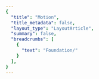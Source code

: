 ```yaml
---
{
  "title": "Motion",
  "title_metadata": false,
  "layout_type": "LayoutArticle",
  "summary": false,
  "breadcrumbs": [
    {
      "text": "Foundation/"
    }
  ],
}
---
```

<cdr-doc-tabs :labels="['Overview', 'Guidelines', 'Brand Palette']">
<template slot="Overview">
<cdr-doc-table-of-contents-shell>

Cedar provides easy-to-use, preset values to apply consistent motion for components. Motion tokens help maintain a cohesive experience across all REI properties by:
- Stores motion attributes for duration or timing using variable names, not hard coded values such as cubic-bezier (0.15, 0, 0.15, 0)
- Specifies a hierarchical and semantically defined system
  
<br/>
<hr>  

List of motion tokens with descriptions and values. Motion tokens are primarily used with web applications. Motion tokens for mobile devices are not currently available.

<br/>
<hr> 
  
## Duration
- Animated components use short time durations so interactions feel responsive and succinct
- Recommended range for animated durations is from 100ms to 600ms
- Striking a balance is key: slow enough to comprehend – fast enough to respect the customer’s time
- From Nielsen Norman Group research:
  - 100ms is perceived as instant. Users feel that they are directly causing something to happen on the screen
  - Delays between 100ms and 1 second gives users the impression that the website is working and causing the result to appear 

 <br/>
 
<table>
  <tbody>
    <tr>
      <td>
        <strong>cdr-duration-1-x</strong>
      </td>
    </tr>
    <tr>
      <td>
        <div style="overflow: hidden; white-space: nowrap; margin: 8px 8px; padding: 16px 16px; background-color: rgb(255, 255, 255);">
          <icon-play-fill />  <icon-pause-fill />   <token: cdr-duration-1-x  />
        </div>  
      </td>
    </tr>
    <tr>
      <td>
        100ms or 0.10 seconds<br/><br/>
        Usage: Perceived as instant or very fast. Often used for selection controls such as radio buttons, checkboxes, or toggle buttons. 
      </td>
    </tr>
  </tbody>
</table>

<br>

<table>
  <tbody>
    <tr>
      <td>
        <strong>cdr-duration-2-x</strong>
      </td>
    </tr>
    <tr>
      <td>
        <div style="overflow: hidden; white-space: nowrap; margin: 8px 8px; padding: 16px 16px; background-color: rgb(255, 255, 255);">
          <icon-play-fill />  <icon-pause-fill />   <token: cdr-duration-2-x  />
        </div>  
      </td>
    </tr>
    <tr>
      <td>
        200ms or 0.20 seconds<br/><br/>
        Usage: Perceived as fast. Often used for hover or fading effects or icons that change shape, such as switching between a play button to a pause button. 
      </td>
    </tr>
  </tbody>
</table>

<br>

<table>
  <tbody>
    <tr>
      <td>
        <strong>cdr-duration-3-x</strong>
      </td>
    </tr>
    <tr>
      <td>
        <div style="overflow: hidden; white-space: nowrap; margin: 8px 8px; padding: 16px 16px; background-color: rgb(255, 255, 255);">
          <icon-play-fill />  <icon-pause-fill />   <token: cdr-duration-3-x  />
        </div>  
      </td>
    </tr>
    <tr>
      <td>
        300ms or 0.30 seconds <br/><br/>
        Usage: Perceived as normal. Often used for revealing content, such as the opening of a panel for the accordion component. 
      </td>
    </tr>
  </tbody>
</table>

<br>

<table>
  <tbody>
    <tr>
      <td>
        <strong>cdr-duration-4-x</strong>
      </td>
    </tr>
    <tr>
      <td>
        <div style="overflow: hidden; white-space: nowrap; margin: 8px 8px; padding: 16px 16px; background-color: rgb(255, 255, 255);">
          <icon-play-fill />  <icon-pause-fill />   <token: cdr-duration-4-x  />
        </div>  
      </td>
    </tr>
    <tr>
      <td>
        1400ms or 0.40 seconds<br/><br/>
        Usage: Perceived as slow. Often used for revealing content on a tablet device because the screen is bigger than a phone or wearable device.  
      </td>
    </tr>
  </tbody>
</table>

<br>

<table>
  <tbody>
    <tr>
      <td>
        <strong>cdr-duration-5-x</strong>
      </td>
    </tr>
    <tr>
      <td>
        <div style="overflow: hidden; white-space: nowrap; margin: 8px 8px; padding: 16px 16px; background-color: rgb(255, 255, 255);">
          <icon-play-fill />  <icon-pause-fill />   <token: cdr-duration-5-x  />
        </div>  
      </td>
    </tr>
    <tr>
      <td>
        500ms or 0.50 seconds <br/><br/>
        Usage: Perceived as slower. Often used for icons with detailed animation, such as a ringing alarm clock or opening and closing a lock icon.
      </td>
    </tr>
  </tbody>
</table>

<br>

<table>
  <tbody>
    <tr>
      <td>
        <strong>cdr-duration-6-x</strong>
      </td>
    </tr>
    <tr>
      <td>
        <div style="overflow: hidden; white-space: nowrap; margin: 8px 8px; padding: 16px 16px; background-color: rgb(255, 255, 255);">
          <icon-play-fill />  <icon-pause-fill />   <token: cdr-duration-6-x  />
        </div>  
      </td>
    </tr>
    <tr>
      <td>
        600ms or 0.60 seconds<br/><br/>
        Usage: Perceived as very slow. Often used for larger movement, such as revealing page content when switching tabs for the tabs component.
      </td>
    </tr>
  </tbody>
</table>

<br/>
<hr>

### Comparison of Duration Tokens 
   
<table>
  <tbody>
    <tr>
      <td colspan=2>
        <div style="overflow: hidden; white-space: nowrap; margin: 8px 8px; padding: 16px 16px; background-color: rgb(255, 255, 255);"> <icon-play-fill /> Play all <icon-pause-fill /> Pause all  </div> 
      </td>
    </tr>
    <tr>
      <td>
        <div style="overflow: hidden; white-space: nowrap; margin: 8px 8px; padding: 16px 16px; background-color: rgb(255, 255, 255);">
          <token: cdr-duration-1-x  />
        </div> 
      </td>
      <td>
        <strong>cdr-duration-1-x</strong>
      </td>
    </tr>
    <tr>
      <td>
        <div style="overflow: hidden; white-space: nowrap; margin: 8px 8px; padding: 16px 16px; background-color: rgb(255, 255, 255);">
          <token: cdr-duration-2-x  />
        </div>
      </td>
      <td> 
        <strong>cdr-duration-2-x</strong>
      </td>
    </tr>
    <tr>
      <td>
        <div style="overflow: hidden; white-space: nowrap; margin: 8px 8px; padding: 16px 16px; background-color: rgb(255, 255, 255);">
          <token: cdr-duration-3-x  />
        </div>
      </td>
      <td> 
        <strong>cdr-duration-3-x</strong>
      </td>
    </tr>
    <tr>
      <td>
        <div style="overflow: hidden; white-space: nowrap; margin: 8px 8px; padding: 16px 16px; background-color: rgb(255, 255, 255);">
          <token: cdr-duration-4-x  />
        </div>
      </td>
      <td> 
        <strong>cdr-duration-4-x</strong>
      </td>
    </tr>
    <tr>
      <td>
        <div style="overflow: hidden; white-space: nowrap; margin: 8px 8px; padding: 16px 16px; background-color: rgb(255, 255, 255);">
          <token: cdr-duration-5-x  />
        </div> 
      </td>
      <td>
        <strong>cdr-duration-5-x</strong>
      </td>
    </tr>
    <tr>
      <td>
        <div style="overflow: hidden; white-space: nowrap; margin: 8px 8px; padding: 16px 16px; background-color: rgb(255, 255, 255);">
          <token: cdr-duration-6-x  />
        </div> 
      </td>
      <td>
        <strong>cdr-duration-6-x</strong>
      </td>
    </tr>
  </tbody>
</table>

<br/>
<hr>

## Easing
Cedar’s collection of easings are based on physics found in the natural world. They respond quickly when invoked and slow down over time to ease into their final position. This communicates a sense of physicality and reflects the customer's expectation of objects moving in the real world. Best used with any UI element that opens or closes, such as the accordion or modal components.

<br>

<table>
  <tbody>
    <tr>
      <td>
        <strong>cdr-timing-function-ease-out</strong>
      </td>
    </tr>
    <tr>
      <td>
        <div style="overflow: hidden; white-space: nowrap; margin: 8px 8px; padding: 16px 16px; background-color: rgb(255, 255, 255);">
          <icon-play-fill />  <icon-pause-fill />   <token: cdr-timing-function-ease-out  />
        </div>  
      </td>
    </tr>
    <tr>
      <td>
        Value: cubic-bezier(0.32, 0.94, 0.60, 1) <br/><br/>
        Specifies a transition effect that will feel responsive. This timing effect moves quickly at the beginning with a slow end. Use this animation when users expect an immediate response to their action such as clicking on an accordion or button. 
      </td>
    </tr>
  </tbody>
</table>

<br>

<table>
  <tbody>
    <tr>
      <td>
        <strong>cdr-timing-function-ease</strong>
      </td>
    </tr>
    <tr>
      <td>
        <div style="overflow: hidden; white-space: nowrap; margin: 8px 8px; padding: 16px 16px; background-color: rgb(255, 255, 255);">
          <icon-play-fill />  <icon-pause-fill />   <token: cdr-timing-function-ease  />
        </div>  
      </td>
    </tr>
    <tr>
      <td>
        Value: cubic-bezier(0.15, 0, 0.15, 0) <br/><br/>
        Specifies a transition effect that is known as ease-in-out. This timing function can be quite satisfying for users because it has a slow start, fast middle, and slow end. Use this effect when users do not expect motion to occur. A suitable duration is 300-500ms for this timing function. 
      </td>
    </tr>
  </tbody>
</table>

<br>

<table>
  <tbody>
    <tr>
      <td>
        <strong>cdr-timing-function-linear</strong>
      </td>
    </tr>
    <tr>
      <td>
        <div style="overflow: hidden; white-space: nowrap; margin: 8px 8px; padding: 16px 16px; background-color: rgb(255, 255, 255);">
          <icon-play-fill />  <icon-pause-fill />   <token: cdr-timing-function-linear  />
        </div>  
      </td>
    </tr>
    <tr>
      <td>
        Value: cubic-bezier(0.32, 0.94, 0.60, 1)<br/><br/>
        Specifies a transition effect that will feel responsive. This timing effect moves quickly at the beginning with a slow end. Use this animation when users expect an immediate response to their action such as clicking on an accordion or button. 
      </td>
    </tr>
  </tbody>
</table>

<br/>
<hr>

### Comparison of Timing Tokens 

<table>
  <tbody>
    <tr>
      <td colspan=2>
        <div style="overflow: hidden; white-space: nowrap; margin: 8px 8px; padding: 16px 16px; background-color: rgb(255, 255, 255);"> <icon-play-fill /> Play all <icon-pause-fill /> Pause all  </div> 
      </td>
    </tr>
    <tr>
      <td>
        <div style="overflow: hidden; white-space: nowrap; margin: 8px 8px; padding: 16px 16px; background-color: rgb(255, 255, 255);">
          <token: cdr-timing-function-ease-out  />
        </div> 
      </td>
      <td>
        <strong>cdr-timing-function-ease-out</strong>
      </td>
    </tr>
    <tr>
      <td>
        <div style="overflow: hidden; white-space: nowrap; margin: 8px 8px; padding: 16px 16px; background-color: rgb(255, 255, 255);">
          <token: cdr-timing-function-ease  />
        </div> 
      </td>
      <td>
        <strong>cdr-timing-function-ease</strong>
      </td>
    </tr>
    <tr>
      <td>
        <div style="overflow: hidden; white-space: nowrap; margin: 8px 8px; padding: 16px 16px; background-color: rgb(255, 255, 255);">
          <token: cdr-timing-function-linear  />
        </div> 
      </td>
      <td>
        <strong>cdr-timing-function-linear</strong>
      </td>
    </tr>


<br/>
<hr>


</cdr-doc-table-of-contents-shell>
</template>



<template slot="Guidelines">
<cdr-doc-table-of-contents-shell>

Cedar motion is purposefully designed to enhance the customer's understanding of REI’s digital products. Components use animated interface patterns to reduce cognitive load and imbue a natural interactivity. It’s an important part of building customer trust and affinity for our products.

<br/>
<hr>

## Use When 

- Reducing cognitive load. For example, when a product image slides to reveal the next or previous product image after a user clicks on a directional arrow
- Attracting the user’s attention. For example, when a toast message moves down from the top browser bar for region-specific warning messages 
- Providing context with transitions of a single object. For example, rotating an arrow icon to show an accordion panel opening and closing
- Showing continuity through the system with transitions between objects. For example, using animation to reveal a modal window 
- Keeping users interested during loading or long processing times by providing delightful animations 

<br>

### Don’t Use When
- Adding the animation could waste the user’s time
- Entertaining the user, rather than helping them to accomplish their goals

<br/>
<hr>

## Accessibility
- Do not cause the screen to flash more than three times a second
- For any animation that starts automatically and plays for more than 5 seconds, provide pause controls. For example, auto-updating content and ambient videos

<br/>
<hr>

## Interface Patterns
### Transitions
**Use the transition pattern when:**
- Moving users from one page to another page 
- Transition out of one task to another
- Replacing large portions of information

<br>

| **Accordion**   |
| :-------------- | 
| <cdr-img class="cdr-doc-article-img" style="margin-bottom: 0" alt="Symbol for Accordion component":src="$withBase(`/motion/pattern_symbol_accordion_1-1.png`)"/>  | The arrow icon rotates using ease out timing with 300ms duration. <br/><br/> When opening, the Accordion content is revealed using the ease timing with 300ms duration. <br/><br/> When closing, the duration changes to 200ms to hide content. <br/><br/> When opening or closing, the panel content fades on and off using linear timing at 100ms. <br/><br/> View [Accordion](../accordion/) component <icon-external-link />  | 

<br>

| **Tabs**        |
| :-------------- | 
| <cdr-img class="cdr-doc-article-img" style="margin-bottom: 0" alt="Symbol for Tabs component":src="$withBase(`/motion/pattern_symbol_tabs_1-1.png`)"/>  | Ease out timing is used for updating the tab bar and revealing new content. <br/><br/> Duration was initially set at 600ms. During the development phase, the duration was updated to 500ms. <br/><br/> View [Tabs](../tabs/) component <icon-external-link />  | 

<br/>
<hr>

### Supplements 
Use the supplements pattern when:
- Bringing information on or off of the page without changing the user's location
- Adding or updating bits of additional content on the page

There are currently no components in the Cedar Design System that use supplemental animation.  Common examples of this type of animation are:
- Modals
- Popovers
- Tooltips

<br/>
<hr>

### Feedback
Use the feedback pattern when:
- Giving users direct feedback about their interactions
- Linking a human action to an interface's reaction
- Keeping the user interested during slow page loading times

<br>

| **Buttons**           |
| :-------------------- | 
| <cdr-img class="cdr-doc-article-img" style="margin-bottom: 0" alt="Symbol for Buttons component":src="$withBase(`/motion/pattern_symbol_buttons_16-19.png`)"/>  |  When users hovers on or off, color changes instantaneously.  <br/><br/> View [Buttons](../buttons/) component <icon-external-link />  | 

<br>

| **Breadcrumb**        |
| :-------------------- | 
| <cdr-img class="cdr-doc-article-img" style="margin-bottom: 0" alt="Symbol for Breadcrumb component":src="$withBase(`/motion/pattern_symbol_breadcrumb_16-9.png`)"/>  |  When users hovers on or off, an underline style is applied to the link text.  <br/><br/> View [Breadcrumb](../breadcrumb/) component <icon-external-link />  | 

<br/>
<hr>

### Demonstrations
Use the demonstrations pattern when:
- Explaining how something works
- Showing a process through action, instead of telling what's happening

There are currently no animations on the REI site that are demonstrations. An example of this type of animation is when a group of files emerge from the downloads icon on the Mac dock interface.


<br/>
<hr>

### Decorations
Use the decorations pattern when:
- Creating an emotional connection between the interface and user 
- Sparking visual interest by keeping the user engaged
- Delighting a user's experience without conveying new information

There are no animations on the REI site that are decorative. For examples of decorative animations, view [15 Latest and Best Loading Animations to Make User Enjoy Waiting](https://hackernoon.com/u15-latest-and-best-loading-animations-to-make-user-enjoy-waiting-9c7861ed5d47).


<br/>
<hr>

## Creating New Motion Tokens
CSS animation frame rate for interface elements is dependent on the speed of the browser and computer:

- For animations running at less than 15fps, users will not be able to see continuous motion
- Most devices refresh their screen at 60 times a second 

For smooth and responsive animation, use CSS attributes for:
- **Position:** Using transform property for translate(), to reposition an element in the horizontal or vertical directions
- **Scale:** Using transform property for scale(), to resize an element on 2D plane
- **Rotation:** Using transform property for rotate(), to rotate an element on x, y, or z axis 
- **Skew:** Using transform property for skew(), to distort an element on the 2D plane
- **Opacity:** Specifies the opacity or transparency of an element with values from 0.0 - 1.0. Lower values cause the element to be more transparent

For more information, view Adding Tokens to the Repository in the Tokens article.


<br>
<hr/>

</cdr-doc-table-of-contents-shell>
</template>



<template slot="Glossary">
<cdr-doc-table-of-contents-shell>

| **animation**            |
| :----------------------- | 
|  <br/><br/>              | An illusion of movement created by displaying a series of pictures or frames.     |  
| **aspect ratio**         |
| :----------------------- | 
|  <br/><br/>              | <cdr-img class="cdr-doc-article-img" style="margin-bottom: 0" alt="Graph to compare 16 to 9 with 4 to 3 aspect ratios":src="$withBase(`/motion/glossary_aspect_ratio_16-9.png`)"/>  <br/><br/> The relationship between the width of an image to its height. Standard ratios are 16:9 for widescreen and 4:3 for television.     |  
| **Bézier curve**         |
| :----------------------- | 
|  <br/><br/>              | A method of defining curved lines invented by French mathematician Pierre Bézier. <br/><br/> For animation, a Bézier curve can be used to specify the velocity over time of an object such as an icon moving from A to B.  <br/><br/> Bézier curves are often used to replicate the physics found in the natural world.  <br/><br/> For the animation function, cubic-bezier (p1, p2, p3, p4), the p1 and p3 values must be in the range of 0 to 1.     |  
| **cross dissolve**       |
| :----------------------- | 
|  <br/><br/>              | A transition effect used to fade one image into a different image simultaneously: one fades in while the other fades out.   | 
| **ease-in**              |
| :----------------------- | 
|  <br/><br/>              | <cdr-img class="cdr-doc-article-img" style="margin-bottom: 0" alt="Graph to show ease-in animation timing":src="$withBase(`/motion/glossary_ease_in_16-9.png`)"/>  <br/><br/> Specifies a gradual acceleration in the action with a slow start and quick ending. <br/><br/> Ease-in is not recommended because it may negatively impact the user's perception of your site's responsiveness by feeling sluggish at the start. Things in the real world tend to decelerate rather than simply stopping. <br/><br/> A common value for the cubic-bezier is (0.25, 0.1, 0.25, 1.0). <br/><br/> Also known as slow-in.  | 
| **ease-in-out**          |
| :----------------------- | 
|  <br/><br/>              | <cdr-img class="cdr-doc-article-img" style="margin-bottom: 0" alt="Graph to show ease-in-out animation timing":src="$withBase(`/motion/glossary_ease_in_out_16-9.png`)"/>  <br/><br/> Specifies a gradual acceleration at the start until the middle of the action. Then,  a gradual deceleration in the action at the end.  <br/><br/> This timing function can be quite satisfying for users because it has a slow start, fast middle, and slow end.  <br/><br/> Do not use this timing function for a long animation duration because of the sluggishness of the ease-in start. A suitable duration is 300-500ms for this timing function.  <br/><br/> Cedar’s token `cdr-timing-function-ease` uses this function.     | 
| **ease-out**             | 
| :----------------------- | 
|  <br/><br/>              | <cdr-img class="cdr-doc-article-img" style="margin-bottom: 0" alt="Graph to show ease-out animation timing":src="$withBase(`/motion/glossary_ease_out_16-9.png`)"/>  <br/><br/> Specifies a gradual deceleration in the action with a fast start and slow ending.  <br/><br/> Ease-out is recommended because it gives the animation a feeling of responsiveness. It also allows a natural slowdown at the end.  <br/><br/> A common value for the cubic-bezier is (0, 0, 0.58, 1.0).  <br/><br/> Also known as slow-out.  <br/><br/> Cedar’s token `cdr-timing-function-ease-out` uses this function.     | 
| **fade in**              |
| :----------------------- | 
|  <br/><br/>              | Specifies a transition effect used to open a sequence. The first image gradually appears from complete transparency to its complete opacity.     | 
| **fade out**             |
| :----------------------- | 
|  <br/><br/>              | Specifies a transition effect used to close a sequence.  The last image gradually disappears, going from complete opacity to complete transparency.     | 
| **frame rate**           |
| :----------------------- | 
|  <br/><br/>              | The frame rate is measured by the number of frames recorded or played back each second. It is denoted as fps (frames per second). For example, an animation could be played back at 12, 15, 24, 25, 30 or 60 frames per second or any other number.     | 
| **linear**               |
| :----------------------- | 
|  <br/><br/>              | <cdr-img class="cdr-doc-article-img" style="margin-bottom: 0" alt="Graph to show linear animation timing":src="$withBase(`/motion/glossary_linear_16-9.png`)"/>  <br/><br/> Specifies an even speed in the action. A common value for the cubic-bezier is (0.0, 0.0, 1.0, 1.0). This is commonly used for opacity transitions.  <br/><br/> Cedar’s token `cdr-timing-function-linear` uses this function.     | 
| **path of action**       |
| :----------------------- | 
|  <br/><br/>              | Specifies direction that the action will follow.     | 
| **slow-in**              | 
| :----------------------- | 
|  <br/><br/>              | Specifies a gradual acceleration in the action with a slow start and quick ending.  <br/><br/> Also known as ease-in.     |  
| **slow-out**             |                                           
| :----------------------- | 
|  <br/><br/>              | Specifies a gradual deceleration in the action with a fast start and slow ending.  <br/><br/> Also known as ease-out.     |  
| **timeline**             |
| :----------------------- | 
|  <br/><br/>              | A horizontal representation of a scene's elements, timing and keyframes.     | 
| **transition**           |
| :----------------------- | 
|  <br/><br/>              | An effect that happens between two images or scenes. Common transition effects are cross-dissolve and wipe.     | 



<br>
<hr/>

</cdr-doc-table-of-contents-shell>
</template>

